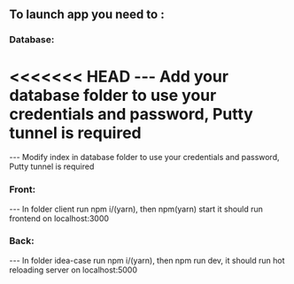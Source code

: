 ## To launch app you need to :
### Database:
<<<<<<< HEAD
--- Add your database folder to use your credentials and password, Putty tunnel is required
=======
--- Modify index in database folder to use your credentials and password, Putty tunnel is required

### Front:
--- In folder client run npm i/(yarn), then npm(yarn) start
it should run frontend on localhost:3000
### Back:
--- In folder idea-case run npm i/(yarn), then npm run dev, it should run hot reloading server on localhost:5000
